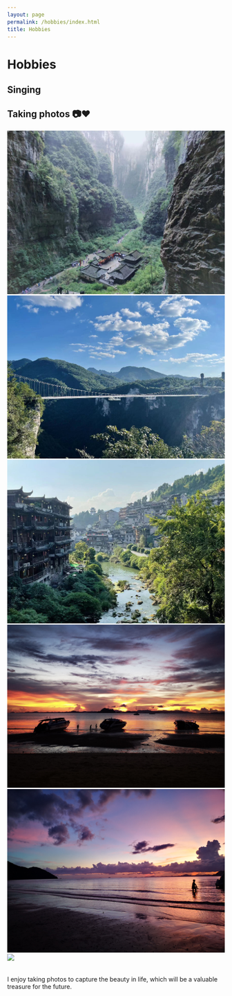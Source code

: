 ```yaml
---
layout: page
permalink: /hobbies/index.html
title: Hobbies
---
```


# Hobbies

## Singing

## Taking photos 📷❤️
<div class="third">
<img src="/images/photo1.jpg">
<img src="/images/photo4.jpg">
<img src="/images/photo5.jpg">
</div>

<div class="third">
<img src="/images/photo8.jpg">
<img src="/images/photo6.jpg">
<img src="/images/photo7.jpg">
</div>

<br>I enjoy taking photos to capture the beauty in life, which will be a valuable treasure for the future.


